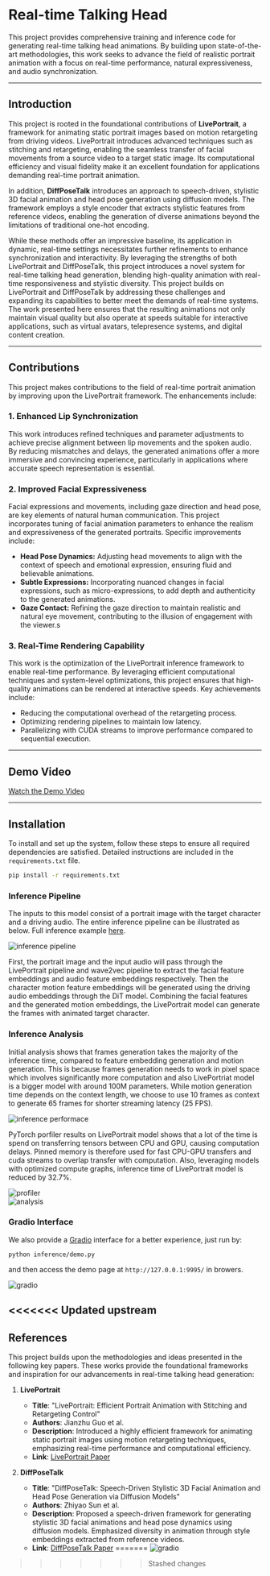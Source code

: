 # Real-time Talking Head

This project provides comprehensive training and inference code for generating real-time talking head animations. By building upon state-of-the-art methodologies, this work seeks to advance the field of realistic portrait animation with a focus on real-time performance, natural expressiveness, and audio synchronization.

---

## Introduction

This project is rooted in the foundational contributions of **LivePortrait**, a framework for animating static portrait images based on motion retargeting from driving videos. LivePortrait introduces advanced techniques such as stitching and retargeting, enabling the seamless transfer of facial movements from a source video to a target static image. Its computational efficiency and visual fidelity make it an excellent foundation for applications demanding real-time portrait animation. 

In addition, **DiffPoseTalk** introduces an approach to speech-driven, stylistic 3D facial animation and head pose generation using diffusion models. The framework employs a style encoder that extracts stylistic features from reference videos, enabling the generation of diverse animations beyond the limitations of traditional one-hot encoding. 

While these methods offer an impressive baseline, its application in dynamic, real-time settings necessitates further refinements to enhance synchronization and interactivity. By leveraging the strengths of both LivePortrait and DiffPoseTalk, this project introduces a novel system for real-time talking head generation, blending high-quality animation with real-time responsiveness and stylistic diversity. This project builds on LivePortrait and DiffPoseTalk by addressing these challenges and expanding its capabilities to better meet the demands of real-time systems. The work presented here ensures that the resulting animations not only maintain visual quality but also operate at speeds suitable for interactive applications, such as virtual avatars, telepresence systems, and digital content creation.


---

## Contributions

This project makes contributions to the field of real-time portrait animation by improving upon the LivePortrait framework. The enhancements include:

### 1. **Enhanced Lip Synchronization**

This work introduces refined techniques and parameter adjustments to achieve precise alignment between lip movements and the spoken audio. By reducing mismatches and delays, the generated animations offer a more immersive and convincing experience, particularly in applications where accurate speech representation is essential.

### 2. **Improved Facial Expressiveness**

Facial expressions and movements, including gaze direction and head pose, are key elements of natural human communication. This project incorporates tuning of facial animation parameters to enhance the realism and expressiveness of the generated portraits. Specific improvements include:
- **Head Pose Dynamics:** Adjusting head movements to align with the context of speech and emotional expression, ensuring fluid and believable animations.
- **Subtle Expressions:** Incorporating nuanced changes in facial expressions, such as micro-expressions, to add depth and authenticity to the generated animations.
- **Gaze Contact:** Refining the gaze direction to maintain realistic and natural eye movement, contributing to the illusion of engagement with the viewer.s

### 3. **Real-Time Rendering Capability**

This work is the optimization of the LivePortrait inference framework to enable real-time performance. By leveraging efficient computational techniques and system-level optimizations, this project ensures that high-quality animations can be rendered at interactive speeds. Key achievements include:
- Reducing the computational overhead of the retargeting process.
- Optimizing rendering pipelines to maintain low latency.
- Parallelizing with CUDA streams to improve performance compared to sequential execution. 

---

## Demo Video

[Watch the Demo Video](https://example.com/demo-video)

---

## Installation

To install and set up the system, follow these steps to ensure all required dependencies are satisfied. Detailed instructions are included in the `requirements.txt` file.

```bash
pip install -r requirements.txt
```


### Inference Pipeline

The inputs to this model consist of a portrait image with the target character and a driving audio. The entire inference pipeline can be illustrated as below. Full inference example [here](/inference/inference_final.ipynb).

![inference pipeline](/assets/docs/inference_pipeline.png)

First, the portrait image and the input audio will pass through the LivePortrait pipeline and wave2vec pipeline to extract the facial feature embeddings and audio feature embeddings respectively. Then the character motion feature embeddings will be generated using the driving audio embeddings through the DiT model. Combining the facial features and the generated motion embeddings, the LivePortrait model can generate the frames with animated target character.


### Inference Analysis

Initial analysis shows that frames generation takes the majority of the inference time, compared to feature embedding generation and motion generation. This is because frames generation needs to work in pixel space which involves significantly more computation and also LivePortriat model is a bigger model with around 100M parameters. While motion generation time depends on the context length, we choose to use 10 frames as context to generate 65 frames for shorter streaming latency (25 FPS).

![inference performace](/assets/docs/inference_performance.png)

PyTorch porfiler results on LivePortrait model shows that a lot of the time is spend on transferring tensors between CPU and GPU, causing computation delays. Pinned memory is therefore used for fast CPU-GPU transfers and cuda streams to overlap transfer with computation. Also, leveraging models with optimized compute graphs, inference time of LivePortrait model is reduced by 32.7%.

![profiler](/assets/docs/profiler.png)
<br>
![analysis](/assets/docs/compare.png)

### Gradio Interface

We also provide a [Gradio](https://github.com/gradio-app/gradio) interface for a better experience, just run by:
```
python inference/demo.py
```
and then access the demo page at `http://127.0.0.1:9995/` in browers.

![gradio](/assets/docs/gradio.gif)


<<<<<<< Updated upstream
---

## References

This project builds upon the methodologies and ideas presented in the following key papers. These works provide the foundational frameworks and inspiration for our advancements in real-time talking head generation:

1. **LivePortrait**  
   - **Title**: "LivePortrait: Efficient Portrait Animation with Stitching and Retargeting Control"  
   - **Authors**: Jianzhu Guo et al.  
   - **Description**: Introduced a highly efficient framework for animating static portrait images using motion retargeting techniques, emphasizing real-time performance and computational efficiency.  
   - **Link**: [LivePortrait Paper](https://arxiv.org/abs/2407.03168)

2. **DiffPoseTalk**  
   - **Title**: "DiffPoseTalk: Speech-Driven Stylistic 3D Facial Animation and Head Pose Generation via Diffusion Models"  
   - **Authors**: Zhiyao Sun et al.  
   - **Description**: Proposed a speech-driven framework for generating stylistic 3D facial animations and head pose dynamics using diffusion models. Emphasized diversity in animation through style embeddings extracted from reference videos.  
   - **Link**: [DiffPoseTalk Paper](https://arxiv.org/abs/2310.00434)
=======
![gradio](/assets/docs/gradio.gif)

>>>>>>> Stashed changes

